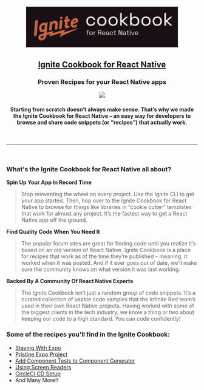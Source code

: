 <p align="center">
  <img src="./static/img/logo-reversed.svg" alt="Ignite Logo" width="400" />
  <a  href="https://infinitered.github.io/ignite-cookbook/">
    <h2 align="center">Ignite Cookbook for React Native</h2>
  </a>
  <h3 align="center">Proven Recipes for your React Native apps</h3>

  <p align="center">
    <img src="https://media.giphy.com/media/zGeomrzPgNP3y/giphy.gif">
  </p>
    <h4 align="center">Starting from scratch doesn’t always make sense. That’s why we made the Ignite Cookbook for React Native – an easy way for developers to browse and share code snippets (or “recipes”) that actually work.</h4>
</p>

<br>

---

<br>

### What's the Ignite Cookbook for React Native all about?

**Spin Up Your App In Record Time**

> Stop reinventing the wheel on every project. Use the Ignite CLI to get your app started. Then, hop over to the Ignite Cookbook for React Native to browse for things like libraries in “cookie cutter” templates that work for almost any project. It’s the fastest way to get a React Native app off the ground.

**Find Quality Code When You Need It**

> The popular forum sites are great for finding code until you realize it’s based on an old version of React Native. Ignite Cookbook is a place for recipes that work as of the time they’re published – meaning, it worked when it was posted. And if it ever goes out of date, we’ll make sure the community knows on what version it was last working.

**Backed By A Community Of React Native Experts**

> The Ignite Cookbook isn’t just a random group of code snippets. It’s a curated collection of usable code samples that the Infinite Red team’s used in their own React Native projects. Having worked with some of the biggest clients in the tech industry, we know a thing or two about keeping our code to a high standard. You can code confidently!

### Some of the recipes you'll find in the Ignite Cookbook:

- [Staying With Expo](https://infinitered.github.io/ignite-cookbook/docs/recipes/StayingWithExpo)
- [Pristine Expo Project](https://infinitered.github.io/ignite-cookbook/docs/recipes/PristineExpoProject)
- [Add Component Tests to Component Generator](https://infinitered.github.io/ignite-cookbook/docs/recipes/GenerateComponentTests)
- [Using Screen Readers](https://infinitered.github.io/ignite-cookbook/docs/recipes/UsingScreenReaders)
- [CircleCI CD Setup](https://infinitered.github.io/ignite-cookbook/docs/recipes/CircleCIRNSetup)
- And Many More!!
